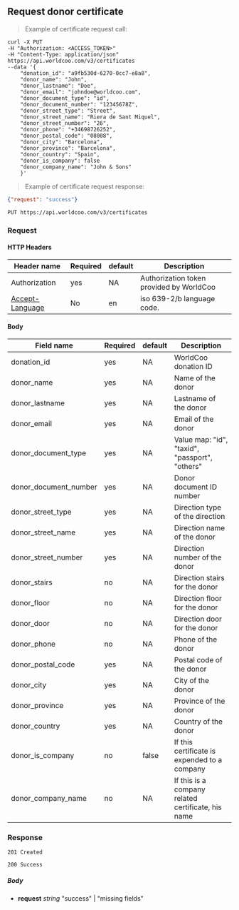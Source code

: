## Request donor certificate

> Example of certificate request call:

```shell
curl -X PUT
-H "Authorization: <ACCESS_TOKEN>"
-H "Content-Type: application/json"
https://api.worldcoo.com/v3/certificates
--data '{
    "donation_id": "a9fb530d-6270-0cc7-e8a8",
    "donor_name": "John",
    "donor_lastname": "Doe",
    "donor_email": "johndoe@worldcoo.com",
    "donor_document_type": "id",
    "donor_document_number": "12345678Z",
    "donor_street_type": "Street",
    "donor_street_name": "Riera de Sant Miquel",
    "donor_street_number": "26",
    "donor_phone": "+34698726252",
    "donor_postal_code": "08008",
    "donor_city": "Barcelona",
    "donor_province": "Barcelona",
    "donor_country": "Spain",
    "donor_is_company": false
    "donor_company_name": "John & Sons"
    }'
```

> Example of certificate request response:

```json
{"request": "success"}
```

`PUT https://api.worldcoo.com/v3/certificates`

### Request

#### HTTP Headers

Header name | Required | default | Description
---------- | ------- | ------- | -------
Authorization | yes | NA | Authorization token provided by WorldCoo
[Accept-Language](https://www.w3.org/Protocols/rfc2616/rfc2616-sec14.html#sec14.4) | No | en | iso 639-2/b language code.

#### Body

Field name | Required | default | Description
---------- | ------- | ------- | -------
donation_id | yes | NA | WorldCoo donation ID
donor_name | yes | NA | Name of the donor
donor_lastname | yes | NA | Lastname of the donor
donor_email | yes | NA | Email of the donor
donor_document_type | yes | NA | Value map: "id", "taxid", "passport", "others"
donor_document_number | yes | NA | Donor document ID number
donor_street_type | yes | NA | Direction type of the direction
donor_street_name | yes | NA | Direction name of the donor
donor_street_number | yes | NA | Direction number of the donor
donor_stairs | no | NA | Direction stairs for the donor
donor_floor | no | NA | Direction floor for the donor
donor_door | no | NA | Direction door for the donor
donor_phone | no | NA | Phone of the donor
donor_postal_code | yes | NA | Postal code of the donor
donor_city | yes | NA | City of the donor
donor_province | yes | NA | Province of the donor
donor_country | yes | NA | Country of the donor
donor_is_company | no | false | If this certificate is expended to a company
donor_company_name | no | NA | If this is a company related certificate, his name



### Response

`201 Created`

`200 Success`

##### Body
- **request** *string* "success" | "missing fields"
